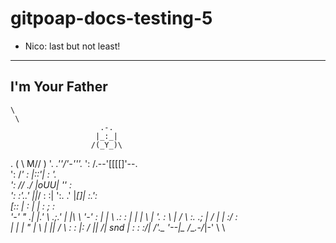 # gitpoap-docs-testing-5

- Nico: last but not least!


 ----------- 
I'm Your Father 
 ----------- 
    \   
     \
                        .-.
                       |_:_|
                      /(_Y_)\
 .                   ( \ M// )
  '.               _.''/'-'''._
    ':            /.--'[[[[]'--.\
      ':        /_'  : |::'| :  '.\
        ':     //   ./ |oUU| ''  :\
          ':  _:'..'  |___|_/ :   :|
            ':.  .'  |_[___]_|  :.':\
             [:: |  :  | |  :   ; : \
              '-'   " .| |.' \ .;.' |
              |\    \ '-'   :       |
              |  \   \.:    :   |   |
              |   \  |  '.   :    \ |
              /       \  :. .;       |
             /     |   |  :__/     :  \
            |  |   |    "   | \  |   ||
           /   \  : :  |:   /  |__|   /|
       snd |     : : :_/_|  /'._  '--|_
           /___.-/_|-'   \  \
                                                     
